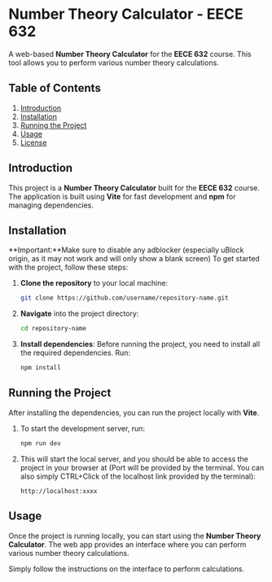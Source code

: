 # Number Theory Calculator - EECE 632

A web-based **Number Theory Calculator** for the **EECE 632** course. This tool allows you to perform various number theory calculations.

## Table of Contents

1. [Introduction](#introduction)
2. [Installation](#installation)
3. [Running the Project](#running-the-project)
4. [Usage](#usage)
5. [License](#license)

## Introduction

This project is a **Number Theory Calculator** built for the **EECE 632** course. The application is built using **Vite** for fast development and **npm** for managing dependencies.

## Installation
 **Important:**Make sure to disable any adblocker (especially uBlock origin, as it may not work and will only show a blank screen)
To get started with the project, follow these steps:

1. **Clone the repository** to your local machine:
    ```bash
    git clone https://github.com/username/repository-name.git
    ```

2. **Navigate** into the project directory:
    ```bash
    cd repository-name
    ```

3. **Install dependencies**:
    Before running the project, you need to install all the required dependencies. Run:
    ```bash
    npm install
    ```

## Running the Project

After installing the dependencies, you can run the project locally with **Vite**.

1. To start the development server, run:
    ```bash
    npm run dev
    ```

2. This will start the local server, and you should be able to access the project in your browser at (Port will be provided by the terminal. You can also simply CTRL+Click of the localhost link provided by the terminal):
    ```
    http://localhost:xxxx
    ```

## Usage

Once the project is running locally, you can start using the **Number Theory Calculator**. The web app provides an interface where you can perform various number theory calculations.

Simply follow the instructions on the interface to perform calculations.


